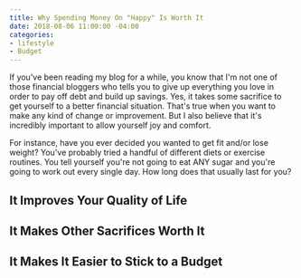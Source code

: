 ```yaml
---
title: Why Spending Money On "Happy" Is Worth It
date: 2018-08-06 11:00:00 -04:00
categories:
- lifestyle
- Budget
---
```


If you've been reading my blog for a while, you know that I'm not one of those financial bloggers who tells you to give up everything you love in order to pay off debt and build up savings. Yes, it takes some sacrifice to get yourself to a better financial situation. That's true when you want to make any kind of change or improvement. But I also believe that it's incredibly important to allow yourself joy and comfort.

For instance, have you ever decided you wanted to get fit and/or lose weight? You've probably tried a handful of different diets or exercise routines. You tell yourself you're not going to eat ANY sugar and you're going to work out every single day. How long does that usually last for you? 

## It Improves Your Quality of Life

## It Makes Other Sacrifices Worth It

## It Makes It Easier to Stick to a Budget